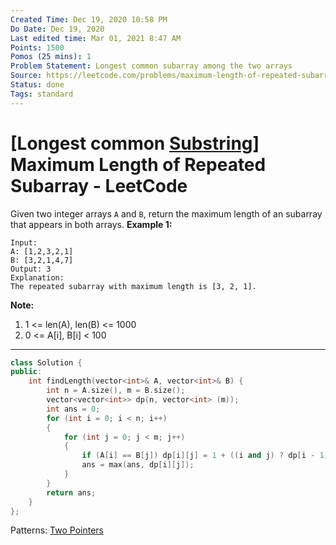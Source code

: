 ```yaml
---
Created Time: Dec 19, 2020 10:58 PM
Do Date: Dec 19, 2020
Last edited time: Mar 01, 2021 8:47 AM
Points: 1500
Pomos (25 mins): 1
Problem Statement: Longest common subarray among the two arrays
Source: https://leetcode.com/problems/maximum-length-of-repeated-subarray/
Status: done
Tags: standard
---
```


# [Longest common [Substring](Substring.md)] Maximum Length of Repeated Subarray - LeetCode

Given two integer arrays `A` and `B`, return the maximum length of an subarray that appears in both arrays.
**Example 1:**
```
Input:
A: [1,2,3,2,1]
B: [3,2,1,4,7]
Output: 3
Explanation: 
The repeated subarray with maximum length is [3, 2, 1].
```
**Note:**
1. 1 <= len(A), len(B) <= 1000
2. 0 <= A[i], B[i] < 100
---
```cpp
class Solution {
public:
    int findLength(vector<int>& A, vector<int>& B) {
        int n = A.size(), m = B.size(); 
        vector<vector<int>> dp(n, vector<int> (m));
        int ans = 0; 
        for (int i = 0; i < n; i++)
        {
            for (int j = 0; j < m; j++)
            {
                if (A[i] == B[j]) dp[i][j] = 1 + ((i and j) ? dp[i - 1][j - 1] : 0);
                ans = max(ans, dp[i][j]); 
            }
        }
        return ans; 
    }
};
```
Patterns: [Two Pointers](Two%20Pointers.md)